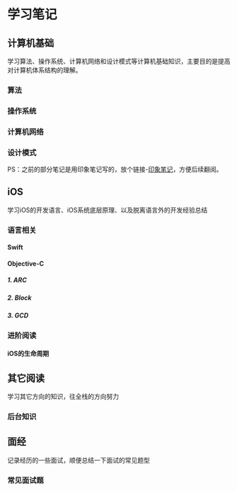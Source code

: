 # 学习笔记
## 计算机基础
学习算法、操作系统、计算机网络和设计模式等计算机基础知识，主要目的是提高对计算机体系结构的理解。

### 算法
### 操作系统
### 计算机网络
### 设计模式

PS：之前的部分笔记是用印象笔记写的，放个链接-[印象笔记]()，方便后续翻阅。

## iOS
学习iOS的开发语言、iOS系统底层原理、以及脱离语言外的开发经验总结

### 语言相关
#### Swift

#### Objective-C
##### 1. ARC
##### 2. Block
##### 3. GCD

### 进阶阅读
#### iOS的生命周期

## 其它阅读
学习其它方向的知识，往全栈的方向努力

### 后台知识

## 面经
记录经历的一些面试，顺便总结一下面试的常见题型

### 常见面试题